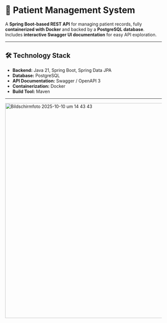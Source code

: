 # 🏥 Patient Management System
A **Spring Boot-based REST API** for managing patient records, fully **containerized with Docker** and backed by a **PostgreSQL database**. Includes **interactive Swagger UI documentation** for easy API exploration.  

---

## 🛠 Technology Stack

- **Backend:** Java 21, Spring Boot, Spring Data JPA  
- **Database:** PostgreSQL  
- **API Documentation:** Swagger / OpenAPI 3  
- **Containerization:** Docker  
- **Build Tool:** Maven  

---
<img width="1437" height="689" alt="Bildschirmfoto 2025-10-10 um 14 43 43" src="https://github.com/user-attachments/assets/7013b312-23f0-4702-bcf4-2149b3bdfc4a" />
